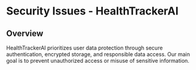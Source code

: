 # Security Issues - HealthTrackerAI

## Overview
HealthTrackerAI prioritizes user data protection through secure authentication, encrypted storage, and responsible data access. Our main goal is to prevent unauthorized access or misuse of sensitive information.

